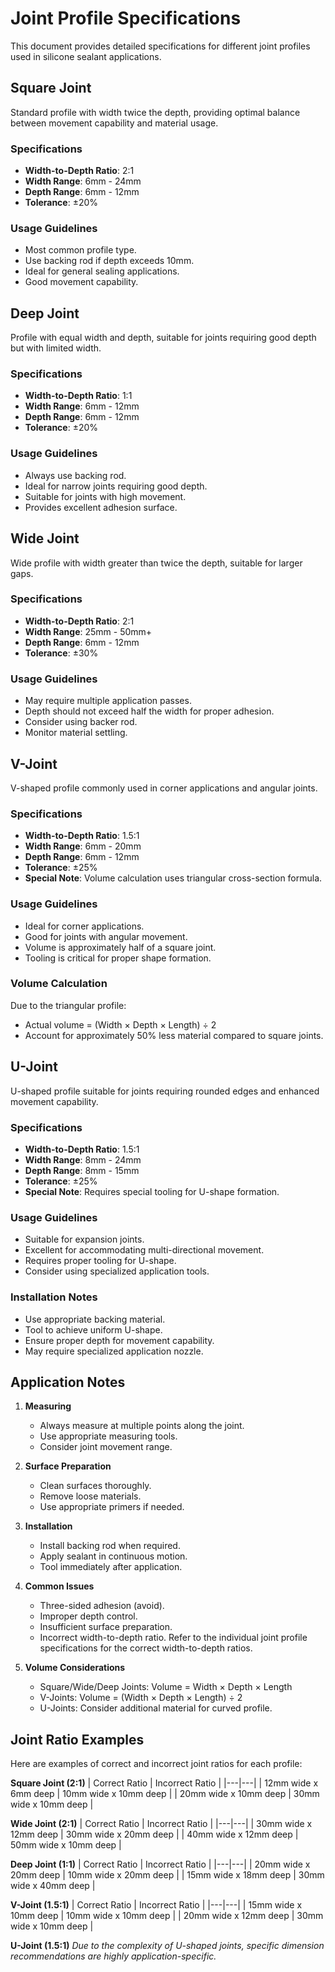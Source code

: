 # Joint Profile Specifications

This document provides detailed specifications for different joint profiles used in silicone sealant applications.

## Square Joint 

Standard profile with width twice the depth, providing optimal balance between movement capability and material usage.

### Specifications
- **Width-to-Depth Ratio**: 2:1
- **Width Range**: 6mm - 24mm
- **Depth Range**: 6mm - 12mm
- **Tolerance**: ±20%

### Usage Guidelines
- Most common profile type.
- Use backing rod if depth exceeds 10mm.
- Ideal for general sealing applications.
- Good movement capability.

## Deep Joint

Profile with equal width and depth, suitable for joints requiring good depth but with limited width.

### Specifications
- **Width-to-Depth Ratio**: 1:1
- **Width Range**: 6mm - 12mm
- **Depth Range**: 6mm - 12mm
- **Tolerance**: ±20%

### Usage Guidelines
- Always use backing rod.
- Ideal for narrow joints requiring good depth.
- Suitable for joints with high movement.
- Provides excellent adhesion surface.

## Wide Joint

Wide profile with width greater than twice the depth, suitable for larger gaps.

### Specifications
- **Width-to-Depth Ratio**: 2:1
- **Width Range**: 25mm - 50mm+
- **Depth Range**: 6mm - 12mm
- **Tolerance**: ±30%

### Usage Guidelines
- May require multiple application passes.
- Depth should not exceed half the width for proper adhesion.
- Consider using backer rod.
- Monitor material settling.

## V-Joint

V-shaped profile commonly used in corner applications and angular joints.

### Specifications
- **Width-to-Depth Ratio**: 1.5:1
- **Width Range**: 6mm - 20mm
- **Depth Range**: 6mm - 12mm
- **Tolerance**: ±25%
- **Special Note**: Volume calculation uses triangular cross-section formula.

### Usage Guidelines
- Ideal for corner applications.
- Good for joints with angular movement.
- Volume is approximately half of a square joint.
- Tooling is critical for proper shape formation.

### Volume Calculation
Due to the triangular profile:
- Actual volume = (Width × Depth × Length) ÷ 2
- Account for approximately 50% less material compared to square joints.

## U-Joint

U-shaped profile suitable for joints requiring rounded edges and enhanced movement capability.

### Specifications
- **Width-to-Depth Ratio**: 1.5:1
- **Width Range**: 8mm - 24mm
- **Depth Range**: 8mm - 15mm
- **Tolerance**: ±25%
- **Special Note**: Requires special tooling for U-shape formation.

### Usage Guidelines
- Suitable for expansion joints.
- Excellent for accommodating multi-directional movement.
- Requires proper tooling for U-shape.
- Consider using specialized application tools.

### Installation Notes
- Use appropriate backing material.
- Tool to achieve uniform U-shape.
- Ensure proper depth for movement capability.
- May require specialized application nozzle.

## Application Notes

1. **Measuring**
   - Always measure at multiple points along the joint.
   - Use appropriate measuring tools.
   - Consider joint movement range.

2. **Surface Preparation**
   - Clean surfaces thoroughly.
   - Remove loose materials.
   - Use appropriate primers if needed.

3. **Installation**
   - Install backing rod when required.
   - Apply sealant in continuous motion.
   - Tool immediately after application.

4. **Common Issues**
   - Three-sided adhesion (avoid).
   - Improper depth control.
   - Insufficient surface preparation.
   - Incorrect width-to-depth ratio. Refer to the individual joint profile specifications for the correct width-to-depth ratios.

5. **Volume Considerations**
   - Square/Wide/Deep Joints: Volume = Width × Depth × Length
   - V-Joints: Volume = (Width × Depth × Length) ÷ 2
   - U-Joints: Consider additional material for curved profile.

## Joint Ratio Examples

Here are examples of correct and incorrect joint ratios for each profile:

**Square Joint (2:1)**
| Correct Ratio | Incorrect Ratio |
|---|---|
| 12mm wide x 6mm deep | 10mm wide x 10mm deep | 
| 20mm wide x 10mm deep | 30mm wide x 10mm deep | 

**Wide Joint (2:1)**
| Correct Ratio | Incorrect Ratio |
|---|---|
| 30mm wide x 12mm deep | 30mm wide x 20mm deep |
| 40mm wide x 12mm deep | 50mm wide x 10mm deep | 

**Deep Joint (1:1)**
| Correct Ratio | Incorrect Ratio |
|---|---|
| 20mm wide x 20mm deep | 10mm wide x 20mm deep | 
| 15mm wide x 18mm deep | 30mm wide x 40mm deep | 

**V-Joint (1.5:1)** 
| Correct Ratio | Incorrect Ratio |
|---|---|
| 15mm wide x 10mm deep | 10mm wide x 10mm deep |
| 20mm wide x 12mm deep | 30mm wide x 10mm deep | 

**U-Joint (1.5:1)** 
*Due to the complexity of U-shaped joints, specific dimension recommendations are highly application-specific.*